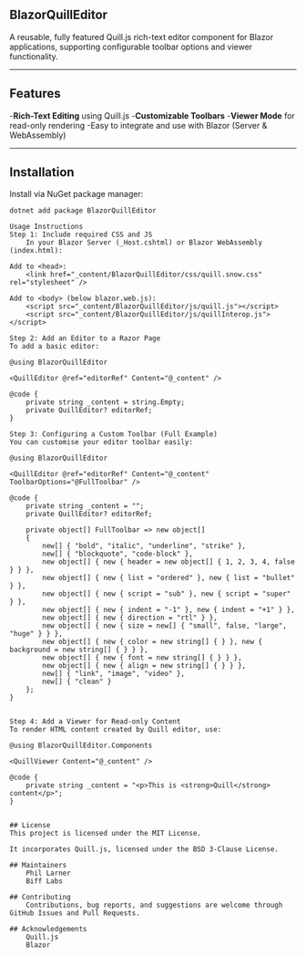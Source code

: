 
## BlazorQuillEditor

A reusable, fully featured Quill.js rich-text editor component for Blazor applications, supporting configurable toolbar options and viewer functionality.

---

## Features

-**Rich-Text Editing** using Quill.js
-**Customizable Toolbars**
-**Viewer Mode** for read-only rendering
-Easy to integrate and use with Blazor (Server & WebAssembly)

---

## Installation

Install via NuGet package manager:

```shell
dotnet add package BlazorQuillEditor

Usage Instructions
Step 1: Include required CSS and JS
	In your Blazor Server (_Host.cshtml) or Blazor WebAssembly (index.html):

Add to <head>:
	<link href="_content/BlazorQuillEditor/css/quill.snow.css" rel="stylesheet" />

Add to <body> (below blazor.web.js):
	<script src="_content/BlazorQuillEditor/js/quill.js"></script>
	<script src="_content/BlazorQuillEditor/js/quillInterop.js"></script>

Step 2: Add an Editor to a Razor Page
To add a basic editor:

@using BlazorQuillEditor

<QuillEditor @ref="editorRef" Content="@_content" />

@code {
    private string _content = string.Empty;
    private QuillEditor? editorRef;
}

Step 3: Configuring a Custom Toolbar (Full Example)
You can customise your editor toolbar easily:

@using BlazorQuillEditor

<QuillEditor @ref="editorRef" Content="@_content" ToolbarOptions="@FullToolbar" />

@code {
    private string _content = "";
    private QuillEditor? editorRef;

    private object[] FullToolbar => new object[]
    {
        new[] { "bold", "italic", "underline", "strike" },
        new[] { "blockquote", "code-block" },
        new object[] { new { header = new object[] { 1, 2, 3, 4, false } } },
        new object[] { new { list = "ordered" }, new { list = "bullet" } },
        new object[] { new { script = "sub" }, new { script = "super" } },
        new object[] { new { indent = "-1" }, new { indent = "+1" } },
        new object[] { new { direction = "rtl" } },
        new object[] { new { size = new[] { "small", false, "large", "huge" } } },
        new object[] { new { color = new string[] { } }, new { background = new string[] { } } },
        new object[] { new { font = new string[] { } } },
        new object[] { new { align = new string[] { } } },
        new[] { "link", "image", "video" },
        new[] { "clean" }
    };
}


Step 4: Add a Viewer for Read-only Content
To render HTML content created by Quill editor, use:

@using BlazorQuillEditor.Components

<QuillViewer Content="@_content" />

@code {
    private string _content = "<p>This is <strong>Quill</strong> content</p>";
}


## License
This project is licensed under the MIT License.

It incorporates Quill.js, licensed under the BSD 3-Clause License.

## Maintainers
	Phil Larner
	Biff Labs

## Contributing
	Contributions, bug reports, and suggestions are welcome through GitHub Issues and Pull Requests.

## Acknowledgements
	Quill.js
	Blazor

